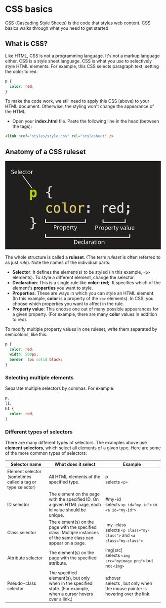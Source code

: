 # CSS basics

CSS (Cascading Style Sheets) is the code that styles web content. CSS basics walks through what you need to get started.

## What is CSS?

Like HTML, CSS is not a programming language. It's not a markup language either. CSS is a style sheet language. CSS is what you use to selectively style HTML elements. For example, this CSS selects paragraph text, setting the color to red:

```css
p {
  color: red;
}
```

To make the code work, we still need to apply this CSS (above) to your HTML document. Otherwise, the styling won't change the appearance of the HTML.

- Open your **index.html** file. Paste the following line in the head (between the **<head></head>** tags):

```html
<link href="styles/style.css" rel="stylesheet" />
```

## Anatomy of a CSS ruleset

![Anatomy of a CSS ruleset](images/css-declaration-small.png)

The whole structure is called a **ruleset**. (The term _ruleset_ is often referred to as just _rule_). Note the names of the individual parts:

- **Selector**: It defines the element(s) to be styled (in this example, `<p>` elements). To style a different element, change the selector.
- **Declaration**: This is a single rule like **color: red;**. It specifies which of the element's **properties** you want to style.
- **Properties**: These are ways in which you can style an HTML element. (In this example, **color** is a property of the `<p>` elements). In CSS, you choose which properties you want to affect in the rule.
- **Property value**: This choose one out of many possible appearances for a given property. (For example, there are many **color** values in addition to red).

To modify multiple property values in one ruleset, write them separated by semicolons, like this:

```css
p {
  color: red;
  width: 500px;
  border: 1px solid black;
}
```

### Selecting multiple elements

Separate multiple selectors by commas. For example:

```css
p,
li,
h1 {
  color: red;
}
```

### Different types of selectors

There are many different types of selectors. The examples above use **element selectors**, which select all elements of a given type. Here are some of the more common types of selectors:

| Selector name                                              | What does it select                                                                                              | Example                                                                                |
| ---------------------------------------------------------- | ---------------------------------------------------------------------------------------------------------------- | -------------------------------------------------------------------------------------- |
| Element selector (sometimes called a tag or type selector) | All HTML elements of the specified type.                                                                         | p <br /> selects `<p>`                                                                 |
| ID selector                                                | The element on the page with the specified ID. On a given HTML page, each id value should be unique.             | #my-id <br /> selects `<p id="my-id">` or `<a id="my-id">`                             |
| Class selector                                             | The element(s) on the page with the specified class. Multiple instances of the same class can appear on a page.  | .my-class <br /> selects `<p class="my-class">` and `<a class="my-class">`             |
| Attribute selector                                         | The element(s) on the page with the specified attribute.                                                         | img[src] <br /> selects `<img src="myimage.png">` but not `<img>`                      |
| Pseudo-class selector                                      | The specified element(s), but only when in the specified state. (For example, when a cursor hovers over a link.) | a:hover <br /> selects <a>, but only when the mouse pointer is hovering over the link. |
